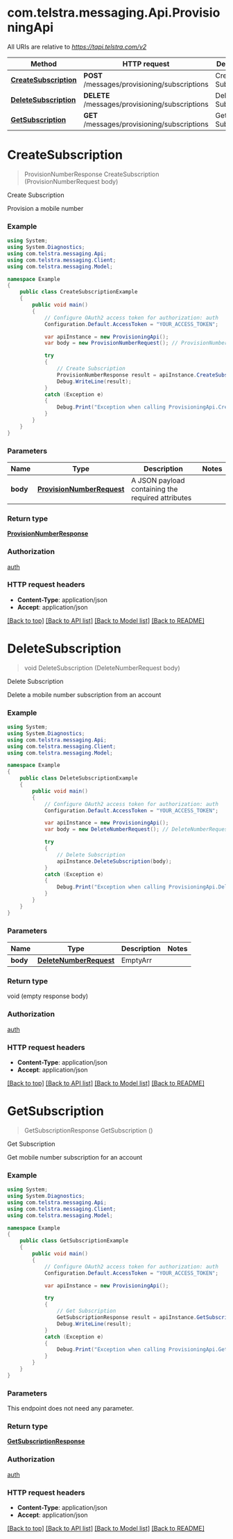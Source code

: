 # com.telstra.messaging.Api.ProvisioningApi

All URIs are relative to *https://tapi.telstra.com/v2*

Method | HTTP request | Description
------------- | ------------- | -------------
[**CreateSubscription**](ProvisioningApi.md#createsubscription) | **POST** /messages/provisioning/subscriptions | Create Subscription
[**DeleteSubscription**](ProvisioningApi.md#deletesubscription) | **DELETE** /messages/provisioning/subscriptions | Delete Subscription
[**GetSubscription**](ProvisioningApi.md#getsubscription) | **GET** /messages/provisioning/subscriptions | Get Subscription


<a name="createsubscription"></a>
# **CreateSubscription**
> ProvisionNumberResponse CreateSubscription (ProvisionNumberRequest body)

Create Subscription

Provision a mobile number

### Example
```csharp
using System;
using System.Diagnostics;
using com.telstra.messaging.Api;
using com.telstra.messaging.Client;
using com.telstra.messaging.Model;

namespace Example
{
    public class CreateSubscriptionExample
    {
        public void main()
        {
            // Configure OAuth2 access token for authorization: auth
            Configuration.Default.AccessToken = "YOUR_ACCESS_TOKEN";

            var apiInstance = new ProvisioningApi();
            var body = new ProvisionNumberRequest(); // ProvisionNumberRequest | A JSON payload containing the required attributes

            try
            {
                // Create Subscription
                ProvisionNumberResponse result = apiInstance.CreateSubscription(body);
                Debug.WriteLine(result);
            }
            catch (Exception e)
            {
                Debug.Print("Exception when calling ProvisioningApi.CreateSubscription: " + e.Message );
            }
        }
    }
}
```

### Parameters

Name | Type | Description  | Notes
------------- | ------------- | ------------- | -------------
 **body** | [**ProvisionNumberRequest**](ProvisionNumberRequest.md)| A JSON payload containing the required attributes | 

### Return type

[**ProvisionNumberResponse**](ProvisionNumberResponse.md)

### Authorization

[auth](../README.md#auth)

### HTTP request headers

 - **Content-Type**: application/json
 - **Accept**: application/json

[[Back to top]](#) [[Back to API list]](../README.md#documentation-for-api-endpoints) [[Back to Model list]](../README.md#documentation-for-models) [[Back to README]](../README.md)

<a name="deletesubscription"></a>
# **DeleteSubscription**
> void DeleteSubscription (DeleteNumberRequest body)

Delete Subscription

Delete a mobile number subscription from an account

### Example
```csharp
using System;
using System.Diagnostics;
using com.telstra.messaging.Api;
using com.telstra.messaging.Client;
using com.telstra.messaging.Model;

namespace Example
{
    public class DeleteSubscriptionExample
    {
        public void main()
        {
            // Configure OAuth2 access token for authorization: auth
            Configuration.Default.AccessToken = "YOUR_ACCESS_TOKEN";

            var apiInstance = new ProvisioningApi();
            var body = new DeleteNumberRequest(); // DeleteNumberRequest | EmptyArr

            try
            {
                // Delete Subscription
                apiInstance.DeleteSubscription(body);
            }
            catch (Exception e)
            {
                Debug.Print("Exception when calling ProvisioningApi.DeleteSubscription: " + e.Message );
            }
        }
    }
}
```

### Parameters

Name | Type | Description  | Notes
------------- | ------------- | ------------- | -------------
 **body** | [**DeleteNumberRequest**](DeleteNumberRequest.md)| EmptyArr | 

### Return type

void (empty response body)

### Authorization

[auth](../README.md#auth)

### HTTP request headers

 - **Content-Type**: application/json
 - **Accept**: application/json

[[Back to top]](#) [[Back to API list]](../README.md#documentation-for-api-endpoints) [[Back to Model list]](../README.md#documentation-for-models) [[Back to README]](../README.md)

<a name="getsubscription"></a>
# **GetSubscription**
> GetSubscriptionResponse GetSubscription ()

Get Subscription

Get mobile number subscription for an account

### Example
```csharp
using System;
using System.Diagnostics;
using com.telstra.messaging.Api;
using com.telstra.messaging.Client;
using com.telstra.messaging.Model;

namespace Example
{
    public class GetSubscriptionExample
    {
        public void main()
        {
            // Configure OAuth2 access token for authorization: auth
            Configuration.Default.AccessToken = "YOUR_ACCESS_TOKEN";

            var apiInstance = new ProvisioningApi();

            try
            {
                // Get Subscription
                GetSubscriptionResponse result = apiInstance.GetSubscription();
                Debug.WriteLine(result);
            }
            catch (Exception e)
            {
                Debug.Print("Exception when calling ProvisioningApi.GetSubscription: " + e.Message );
            }
        }
    }
}
```

### Parameters
This endpoint does not need any parameter.

### Return type

[**GetSubscriptionResponse**](GetSubscriptionResponse.md)

### Authorization

[auth](../README.md#auth)

### HTTP request headers

 - **Content-Type**: application/json
 - **Accept**: application/json

[[Back to top]](#) [[Back to API list]](../README.md#documentation-for-api-endpoints) [[Back to Model list]](../README.md#documentation-for-models) [[Back to README]](../README.md)

